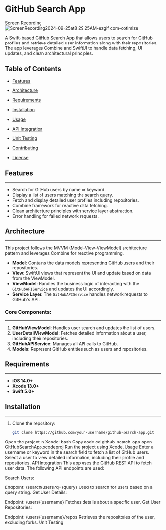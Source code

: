 GitHub Search App
=================

Screen Recording
![ScreenRecording2024-09-25at8 29 25AM-ezgif com-optimize](https://github.com/user-attachments/assets/a156d3e6-a49c-47c9-af5c-7f9a1b59cef6)


A Swift-based GitHub Search App that allows users to search for GitHub profiles and retrieve detailed user information along with their repositories. The app leverages Combine and SwiftUI to handle data fetching, UI updates, and clean architectural principles.

## Table of Contents

- [Features](#features)
- [Architecture](#architecture)
- [Requirements](#requirements)

- [Installation](#installation)
- [Usage](#usage)
- [API Integration](#api-integration)
- [Unit Testing](#unit-testing)
- [Contributing](#contributing)
- [License](#license)
## Features
------------

- Search for GitHub users by name or keyword.
- Display a list of users matching the search query.
- Fetch and display detailed user profiles including repositories.
- Combine framework for reactive data fetching.
- Clean architecture principles with service layer abstraction.
- Error handling for failed network requests.

## Architecture
--------------

This project follows the MVVM (Model-View-ViewModel) architecture pattern and leverages Combine for reactive programming.

- **Model**: Contains the data models representing GitHub users and their repositories.
- **View**: SwiftUI views that represent the UI and update based on data from the ViewModel.
- **ViewModel**: Handles the business logic of interacting with the `GitHubAPIService` and updates the UI accordingly.
- **Service Layer**: The `GitHubAPIService` handles network requests to GitHub's API.

### Core Components:
--------------------

1. **GitHubViewModel**: Handles user search and updates the list of users.
2. **UserDetailViewModel**: Fetches detailed information about a user, including their repositories.
3. **GitHubAPIService**: Manages all API calls to GitHub.
4. **Models**: Represent GitHub entities such as users and repositories.

## Requirements
--------------

- **iOS 14.0+**
- **Xcode 13.0+**
- **Swift 5.0+**

## Installation
--------------

1. Clone the repository:
   ```bash
   git clone https://github.com/your-username/github-search-app.git
Open the project in Xcode:
bash
Copy code
cd github-search-app
open GitHubSearchApp.xcodeproj
Run the project using Xcode.
Usage
Enter a username or keyword in the search field to fetch a list of GitHub users.
Select a user to view detailed information, including their profile and repositories.
API Integration
This app uses the GitHub REST API to fetch user data. The following API endpoints are used:

Search Users:

Endpoint: /search/users?q={query}
Used to search for users based on a query string.
Get User Details:

Endpoint: /users/{username}
Fetches details about a specific user.
Get User Repositories:

Endpoint: /users/{username}/repos
Retrieves the repositories of the user, excluding forks.
Unit Testing
